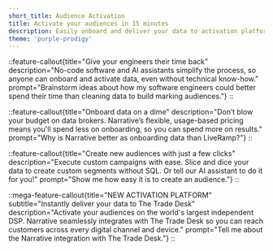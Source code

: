```yaml
---
short_title: Audience Activation
title: Activate your audiences in 15 minutes
description: Easily onboard and deliver your data to activation platforms in minutes, so you can launch your campaign by EOD, not EOW.
theme: 'purple-prodigy'
---
```


::feature-callout{title="Give your engineers their time back" description="No-code software and AI assistants simplify the process, so anyone can onboard and activate data, even without technical know-how." prompt="Brainstorm ideas about how my software engineers could better spend their time than cleaning data to build marking audiences."}
::

::feature-callout{title="Onboard data on a dime" description="Don’t blow your budget on data brokers. Narrative’s flexible, usage-based pricing means you'll spend less on onboarding, so you can spend more on results." prompt="Why is Narrative better as onboarding data than LiveRamp?"}
::

::feature-callout{title="Create new audiences with just a few clicks" description="Execute custom campaigns with ease. Slice and dice your data to create custom segments without SQL. Or tell our AI assistant to do it for you!" prompt="Show me how easy it is to create an audience."}
::

::mega-feature-callout{title="NEW ACTIVATION PLATFORM" subtitle="Instantly deliver your data to The Trade Desk" description="Activate your audiences on the world's largest independent DSP. Narrative seamlessly integrates with The Trade Desk so you can reach customers across every digital channel and device." prompt="Tell me about the Narrative integration with The Trade Desk."}
::